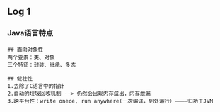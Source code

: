 ## Log 1

### Java语言特点

``` Java语言特点
## 面向对象性
两个要素：类、对象
三个特征：封装、继承、多态

## 健壮性
1.去除了C语言中的指针
2.自动的垃圾回收机制 --> 仍然会出现内存溢出，内存泄漏
3.跨平台性：write onece, run anywhere(一次编译，到处运行）————归功于JVM
```

###
